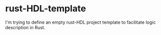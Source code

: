 # rust-HDL-template
I'm trying to define an empty rust-HDL project template to facilitate logic description in Rust.
